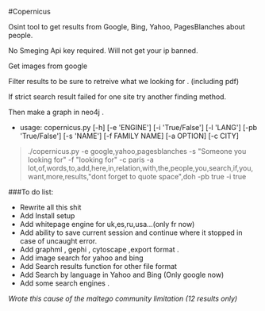 #Copernicus


Osint tool to get results from Google, Bing, Yahoo, PagesBlanches about people.

No Smeging Api key required.
Will not get your ip banned.

Get images from google

Filter results to be sure to retreive what we looking for .
 (including pdf)

If strict search result failed for one site try another finding method.

Then make a graph in neo4j .

 - usage: copernicus.py [-h] [-e 'ENGINE'] [-i  'True/False']  [-l 'LANG'] [-pb 'True/False'] [-s 'NAME'] [-f
   FAMILY NAME] [-a OPTION] [-c CITY]

>./copernicus.py -e google,yahoo,pagesblanches -s "Someone you looking for" -f "looking for" -c paris -a lot,of,words,to,add,here,in,relation,with,the,people,you,search,if,you,want,more,results,"dont forget to quote space",doh  -pb true -i true
   
###To do list:
- Rewrite all this shit
- Add Install setup 
-   Add whitepage engine for uk,es,ru,usa...(only fr now)
-  Add ability to save current session and continue where it stopped in  case of uncaught error.
-  Add graphml , gephi , cytoscape ,export format .
-  Add image search for yahoo and bing
- Add Search results function for other file format 
- Add Search by language in Yahoo and Bing (Only google now)
- Add some search engines .

*Wrote this cause of the maltego community limitation (12 results only)*
